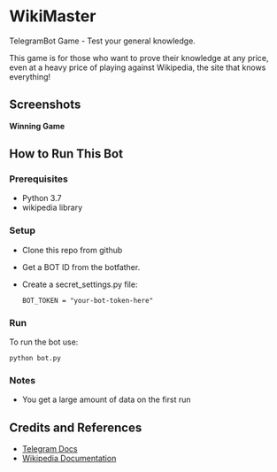 # WikiMaster
TelegramBot Game - Test your general knowledge.

This game is for those who want to prove their knowledge at any price, 
even at a heavy price of playing against Wikipedia, the site that knows everything!

## Screenshots
**Winning Game**


## How to Run This Bot
### Prerequisites
 - Python 3.7
 - wikipedia library
 
### Setup
- Clone this repo from github

- Get a BOT ID from the botfather.

- Create a secret_settings.py file:
     ```
     BOT_TOKEN = "your-bot-token-here"
     ```
### Run   
To run the bot use:
   ```
   python bot.py
   ```
### Notes
- You get a large amount of data on the first run

## Credits and References
- [Telegram Docs](https://core.telegram.org/bots)
- [Wikipedia Documentation](https://wikipedia.readthedocs.io/en/latest/code.html)
